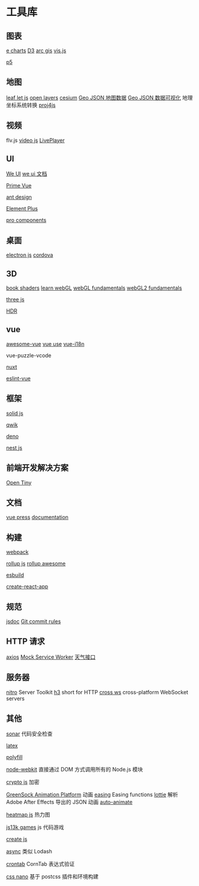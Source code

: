 # 工具库

## 图表

[e charts](https://echarts.apache.org/zh/index.html)
[D3](https://d3js.org/)
[arc gis](https://developers.arcgis.com/)
[vis.js](https://visjs.org/)

[p5](https://p5js.org/)

## 地图

[leaf let js](https://leafletjs.com/)
[open layers](https://openlayers.org/)
[cesium](https://cesium.com/platform/cesiumjs/)
[Geo JSON 地图数据](https://datav.aliyun.com/portal/school/atlas/area_selector)
[Geo JSON 数据可视化](https://geojson.io/)
地理坐标系统转换 [proj4js](https://trac.osgeo.org/proj4js/)

## 视频

flv.js
[video js](https://docs.videojs.com/)
[LivePlayer](https://www.liveqing.com/docs/manuals/LivePlayer.html)

## UI

[We UI](https://weui.io/)
[we ui 文档](https://wechat-miniprogram.github.io/weui/docs/)

[Prime Vue](https://primevue.org/)

[ant design](https://ant.design/)

[Element Plus](https://element-plus.org/)

[pro components](https://procomponents.ant.design/)

## 桌面

[electron js](https://www.electronjs.org/)
[cordova](https://cordova.apache.org/)

## 3D

[book shaders](https://thebookofshaders.com/)
[learn webGL](https://learnwebgl.brown37.net/)
[webGL fundamentals](https://webglfundamentals.org/webgl/lessons/zh_cn/)
[webGL2 fundamentals](https://webgl2fundamentals.org/)

[three js](https://threejs.org/)

[HDR](https://polyhaven.com/hdris/skies)

## vue

[awesome-vue](https://github.com/vuejs/awesome-vue)
[vue use](https://vueuse.org/)
[vue-i18n](https://vue-i18n.intlify.dev/)

vue-puzzle-vcode

[nuxt](https://nuxt.com/)

[eslint-vue](https://eslint.vuejs.org/)

## 框架

[solid js](https://www.solidjs.com/docs/latest)

[qwik](https://qwik.dev/)

[deno](https://deno.com/)

[nest js](https://nestjs.com/)

## 前端开发解决方案

[Open Tiny](https://opentiny.design/)

## 文档

[vue press](https://vuepress.vuejs.org/)
[documentation](https://docus.dev/)

## 构建

[webpack](https://webpack.js.org/)

[rollup js](https://rollupjs.org/)
[rollup awesome](https://github.com/rollup/awesome)

[esbuild](https://esbuild.github.io/)

[create-react-app](https://create-react-app.dev/)

## 规范

[jsdoc](https://www.jsdoc.com.cn/)
[Git commit rules](https://www.conventionalcommits.org)

## HTTP 请求

[axios](https://axios-http.com/)
[Mock Service Worker](https://mswjs.io/docs/)
[天气接口](https://openweathermap.org/)

## 服务器

[nitro](https://nitro.unjs.io/) Server Toolkit
[h3](https://h3.unjs.io/guide) short for HTTP
[cross ws](https://crossws.unjs.io/) cross-platform WebSocket servers

## 其他

[sonar](https://www.sonarsource.com/) 代码安全检查

[latex](https://latex.js.org/)

[polyfill](https://polyfill.io/)

[node-webkit](https://nwjs.io/) 直接通过 DOM 方式调用所有的 Node.js 模块

[crypto js](https://cryptojs.gitbook.io/) 加密

[GreenSock Animation Platform](https://gsap.com/) 动画
[easing](https://easings.net/) Easing functions
[lottie](https://airbnb.io/lottie) 解析 Adobe After Effects 导出的 JSON 动画
[auto-animate](https://auto-animate.formkit.com/)

[heatmap js](https://www.patrick-wied.at/static/heatmapjs/) 热力图

[js13k games](https://js13kgames.com/) js 代码游戏

[create js](https://createjs.com/)

[async](https://caolan.github.io/async) 类似 Lodash

[crontab](https://crontab.guru/) CornTab 表达式验证

[css nano](https://cssnano.github.io/cssnano/) 基于 postcss 插件和环境构建

